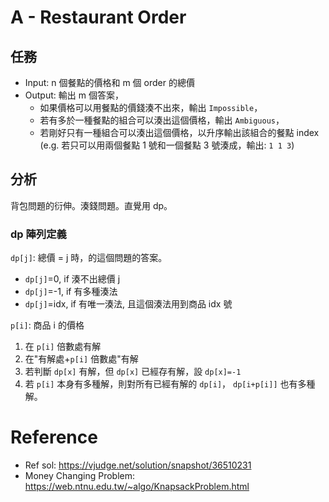 # A - Restaurant Order
## 任務
- Input: n 個餐點的價格和 m 個 order 的總價
- Output: 輸出 m 個答案，
    - 如果價格可以用餐點的價錢湊不出來，輸出 `Impossible`，
    - 若有多於一種餐點的組合可以湊出這個價格，輸出 `Ambiguous`，
    - 若剛好只有一種組合可以湊出這個價格，以升序輸出該組合的餐點 index (e.g. 若只可以用兩個餐點 1 號和一個餐點 3 號湊成，輸出: `1 1 3`)

## 分析
背包問題的衍伸。湊錢問題。直覺用 dp。

### dp 陣列定義
`dp[j]`: 總價 = j 時，的這個問題的答案。
- `dp[j]`=0, if 湊不出總價 j
- `dp[j]`=-1, if 有多種湊法
- `dp[j]`=idx, if 有唯一湊法, 且這個湊法用到商品 idx 號

`p[i]`: 商品 i 的價格

1. 在 `p[i]` 倍數處有解
2. 在"有解處+`p[i]` 倍數處"有解
3. 若判斷 `dp[x]` 有解，但 `dp[x]` 已經存有解，設 `dp[x]=-1` 
4. 若 `p[i]` 本身有多種解，則對所有已經有解的 `dp[i]`， `dp[i+p[i]]` 也有多種解。

# Reference
- Ref sol: https://vjudge.net/solution/snapshot/36510231
- Money Changing Problem: https://web.ntnu.edu.tw/~algo/KnapsackProblem.html
